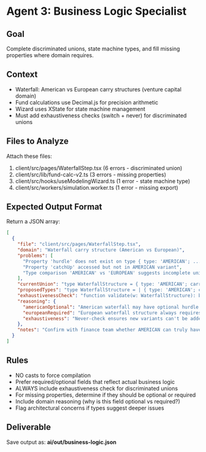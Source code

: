 # Agent 3: Business Logic Specialist

## Goal
Complete discriminated unions, state machine types, and fill missing properties where domain requires.

## Context
- Waterfall: American vs European carry structures (venture capital domain)
- Fund calculations use Decimal.js for precision arithmetic
- Wizard uses XState for state machine management
- Must add exhaustiveness checks (switch + never) for discriminated unions

## Files to Analyze
Attach these files:
1. client/src/pages/WaterfallStep.tsx (6 errors - discriminated union)
2. client/src/lib/fund-calc-v2.ts (3 errors - missing properties)
3. client/src/hooks/useModelingWizard.ts (1 error - state machine type)
4. client/src/workers/simulation.worker.ts (1 error - missing export)

## Expected Output Format

Return a JSON array:

```json
[
  {
    "file": "client/src/pages/WaterfallStep.tsx",
    "domain": "Waterfall carry structure (American vs European)",
    "problems": [
      "Property 'hurdle' does not exist on type { type: 'AMERICAN'; ... }",
      "Property 'catchUp' accessed but not in AMERICAN variant",
      "Type comparison 'AMERICAN' vs 'EUROPEAN' suggests incomplete union"
    ],
    "currentUnion": "type WaterfallStructure = { type: 'AMERICAN'; carryVesting: {...} } | { type: 'EUROPEAN'; ... }",
    "proposedTypes": "type WaterfallStructure = | { type: 'AMERICAN'; carryVesting: { cliffYears: number; vestingYears: number }; hurdle?: number; catchUp?: number; } | { type: 'EUROPEAN'; hurdle: number; catchUp: number; }",
    "exhaustivenessCheck": "function validate(w: WaterfallStructure): boolean { switch (w.type) { case 'AMERICAN': return w.carryVesting.cliffYears >= 0; case 'EUROPEAN': return w.hurdle > 0; default: const _: never = w; return _; } }",
    "reasoning": {
      "americanOptional": "American waterfall may have optional hurdle rate; not all firms use hurdles",
      "europeanRequired": "European waterfall structure always requires hurdle and catch-up rates",
      "exhaustiveness": "Never-check ensures new variants can't be added without updating all switches"
    },
    "notes": "Confirm with finance team whether AMERICAN can truly have hurdle"
  }
]
```

## Rules
- NO casts to force compilation
- Prefer required/optional fields that reflect actual business logic
- ALWAYS include exhaustiveness check for discriminated unions
- For missing properties, determine if they should be optional or required
- Include domain reasoning (why is this field optional vs required?)
- Flag architectural concerns if types suggest deeper issues

## Deliverable
Save output as: **ai/out/business-logic.json**
